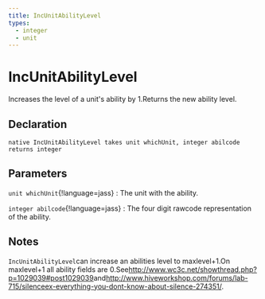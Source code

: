 ```yaml
---
title: IncUnitAbilityLevel
types:
  - integer
  - unit
---
```


# IncUnitAbilityLevel
Increases the level of a unit's ability by 1.Returns the new ability level.

## Declaration

```jass
native IncUnitAbilityLevel takes unit whichUnit, integer abilcode returns integer
```

## Parameters
`unit whichUnit`{!language=jass}
: The unit with the ability.

`integer abilcode`{!language=jass}
: The four digit rawcode representation of the ability.

## Notes 
`IncUnitAbilityLevel`can increase an abilities level to maxlevel+1.On maxlevel+1 all ability fields are 0.See<http://www.wc3c.net/showthread.php?p=1029039#post1029039>and<http://www.hiveworkshop.com/forums/lab-715/silenceex-everything-you-dont-know-about-silence-274351/>.
